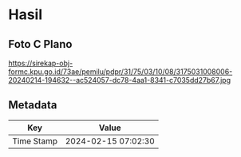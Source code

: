 # Hasil

## Foto C Plano

https://sirekap-obj-formc.kpu.go.id/73ae/pemilu/pdpr/31/75/03/10/08/3175031008006-20240214-194632--ac524057-dc78-4aa1-8341-c7035dd27b67.jpg


## Metadata

| Key        | Value               |
| ---------- | ------------------- |
| Time Stamp | 2024-02-15 07:02:30 |



